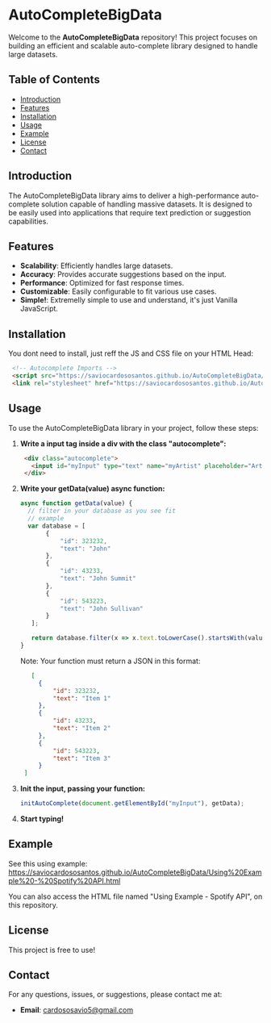 # AutoCompleteBigData

Welcome to the **AutoCompleteBigData** repository! This project focuses on building an efficient and scalable auto-complete library designed to handle large datasets.

## Table of Contents
- [Introduction](#introduction)
- [Features](#features)
- [Installation](#installation)
- [Usage](#usage)
- [Example](#example)
- [License](#license)
- [Contact](#contact)

## Introduction

The AutoCompleteBigData library aims to deliver a high-performance auto-complete solution capable of handling massive datasets. It is designed to be easily used into applications that require text prediction or suggestion capabilities.

## Features

- **Scalability**: Efficiently handles large datasets.
- **Accuracy**: Provides accurate suggestions based on the input.
- **Performance**: Optimized for fast response times.
- **Customizable**: Easily configurable to fit various use cases.
- **Simple!**: Extremelly simple to use and understand, it's just Vanilla JavaScript.

## Installation

You dont need to install, just reff the JS and CSS file on your HTML Head:
   ``` html
    <!-- Autocomplete Imports -->
    <script src="https://saviocardososantos.github.io/AutoCompleteBigData/autocomplete-big-data.js"></script>
    <link rel="stylesheet" href="https://saviocardososantos.github.io/AutoCompleteBigData/autocomplete-big-data.css">
   ```

## Usage

To use the AutoCompleteBigData library in your project, follow these steps:

1. **Write a input tag inside a div with the class "autocomplete":**
   ```html
    <div class="autocomplete">
      <input id="myInput" type="text" name="myArtist" placeholder="Artist">
    </div>
   ```

2. **Write your getData(value) async function:**
   ```javascript
   async function getData(value) { 
     // filter in your database as you see fit
     // example
     var database = [
          {
              "id": 323232,
              "text": "John"
          },
          {
              "id": 43233,
              "text": "John Summit"
          },
          {
              "id": 543223,
              "text": "John Sullivan"
          }
      ];
   
      return database.filter(x => x.text.toLowerCase().startsWith(value.toLowerCase()));
   }
   ```
   Note: Your function must return a JSON in this format:
   ```json
      [
        {
            "id": 323232,
            "text": "Item 1"
        },
        {
            "id": 43233,
            "text": "Item 2"
        },
        {
            "id": 543223,
            "text": "Item 3"
        }
    ]
   ```

4. **Init the input, passing your function:**
   ```javascript
   initAutoComplete(document.getElementById("myInput"), getData);
   ```

5. **Start typing!**

## Example

See this using example: https://saviocardososantos.github.io/AutoCompleteBigData/Using%20Example%20-%20Spotify%20API.html

You can also access the HTML file named "Using Example - Spotify API", on this repository. 

## License

This project is free to use!

## Contact

For any questions, issues, or suggestions, please contact me at:

- **Email**: cardososavio5@gmail.com
